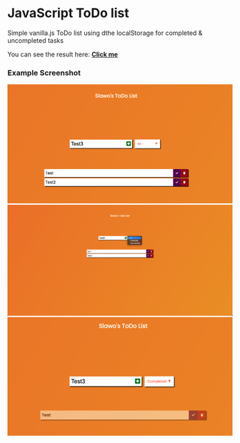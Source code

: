 # JavaScript ToDo list

Simple vanilla.js ToDo list using dthe localStorage for completed & uncompleted tasks

You can see the result here: [**Click me**](https://slawoe.github.io/js_todo/)

### Example Screenshot

![Screenshot](./screenshots/screenshot.png)
![Screenshot2](./screenshots/screenshot2.png)
![Screenshot3](./screenshots/screenshot3.png)
